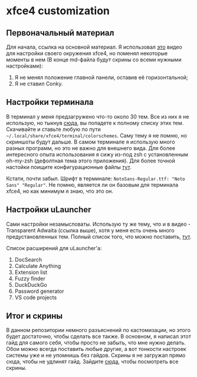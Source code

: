 # xfce4 customization

## Первоначальный материал

Для начала, ссылка на основной материал. Я использовал
[это](https://www.youtube.com/watch?v=X3siZNJN3ec) видео для настройки своего окружения xfce4, но
поменял некоторые моменты в нем (В конце md-файла будут скрины со всеми нужными настройками):

1) Я не менял положение главной панели, оставив её горизонтальной;
2) Я не ставил Conky.

## Настройки терминала

В терминал у меня предзагружено что-то около 30 тем. Все из них я не использую, но тыкнув
[сюда](./terminal-themes), вы попадете к полному списку этих тем. Скачивайте и ставьте любую по пути
`~/.local/share/xfce4/terminal/colorschemes`. Саму тему я не помню, но скриншоты будут дальше.
В самом терминале я использую много разных программ, но это не важно для внешнего вида. Для более
интересного опыта использования я сижу из-под zsh с установленным oh-my-zsh (дефолтная тема этого
приложения). Для более точной настойки поищите конфигурационные файлы
[тут](https://github.com/ALittleMoron/Settings).

Кстати, почти забыл. Шрифт в терминале: `NotoSans-Regular.ttf: "Noto Sans" "Regular"`. Не помню,
является ли он базовым для терминала xfce4, но как минимум я знаю, что это он.

## Настройки uLauncher

Сами настройки незамысловаты. Использую ту же тему, что и в видео - Transparent Adwaita (ссылка
выше), хотя у меня есть очень много предустановленных тем. Полный список того, что можно поставить,
[тут](https://gist.github.com/gornostal/02a232e6e560da7946c053555ced6cce).

Список расширений для uLauncher'a:

1) DocSearch
2) Calculate Anything
3) Extension list
4) Fuzzy finder
5) DuckDuckGo
6) Password generator
7) VS code projects

## Итог и скрины

В данном репозитории немного разъяснений по кастомизации, но этого будет достаточно, чтобы сделать
все также. В основном, я написал этот гайд для самого себя, чтобы просто не забыть, что мне нужно
делать. Обои можно всегда поставить любые другие, а вот тонкости настроек системы уже и не упомнишь
без гайдов. Скрины я не загружал прямо сюда, чтобы не удлинят гайд. Зайдите [сюда](./images), чтобы
посмотреть все скрины.
